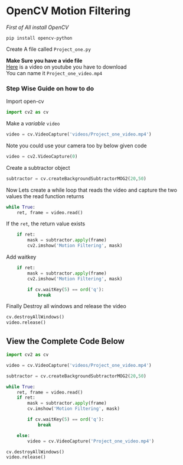 
# OpenCV Motion Filtering
_First of All install OpenCV_

```
pip install opencv-python
```

Create A file called `Project_one.py`

**Make Sure you have a vide file**  
[Here](https://www.youtube.com/watch?v=ORrrKXGx2SE) is a video on youtube you have to download  
You can name it `Project_one_video.mp4` 

### Step Wise Guide on how to do  

Import open-cv  
```python
import cv2 as cv
```
Make a _variable_ `video` 
```python
video = cv.VideoCapture('videos/Project_one_video.mp4')
```
Note you could use your camera too by below given code 

```python
video = cv2.VideoCapture(0)
```

Create a subtractor object
```python
subtractor = cv.createBackgroundSubtractorMOG2(20,50)
```

Now Lets create a while loop that reads the video and capture the two values the read function returns  
```python
while True:
    ret, frame = video.read()
```

If the `ret`, the return value exists 

```python
    if ret:
        mask = subtractor.apply(frame)
        cv2.imshow('Motion Filtering', mask)
```

Add waitkey

```python
    if ret:
        mask = subtractor.apply(frame)
        cv2.imshow('Motion Filtering', mask)

        if cv.waitKey(5) == ord('q'):
            break
```
Finally Destroy all windows and release the video
```python
cv.destroyAllWindows()
video.release()
```

## View the Complete Code Below
```python
import cv2 as cv

video = cv.VideoCapture('videos/Project_one_video.mp4')

subtractor = cv.createBackgroundSubtractorMOG2(20,50)

while True:
    ret, frame = video.read()
    if ret:
        mask = subtractor.apply(frame)
        cv.imshow('Motion Filtering', mask)

        if cv.waitKey(5) == ord('q'):
            break

    else:
        video = cv.VideoCapture('Project_one_video.mp4')

cv.destroyAllWindows()
video.release()


```
